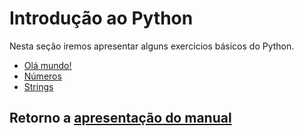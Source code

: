 # Introdução ao Python

Nesta seção iremos apresentar alguns exercicios básicos do Python.

* [Olá mundo!](./02_hello_world.ipynb)
* [Números](./03_numeros.ipynb)
* [Strings](./04_listas.ipynb)

## Retorno a [apresentação do manual](./../../README.md)